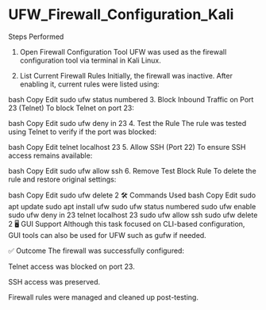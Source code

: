 # UFW_Firewall_Configuration_Kali

 Steps Performed
1. Open Firewall Configuration Tool
UFW was used as the firewall configuration tool via terminal in Kali Linux.

2. List Current Firewall Rules
Initially, the firewall was inactive. After enabling it, current rules were listed using:

bash
Copy
Edit
sudo ufw status numbered
3. Block Inbound Traffic on Port 23 (Telnet)
To block Telnet on port 23:

bash
Copy
Edit
sudo ufw deny in 23
4. Test the Rule
The rule was tested using Telnet to verify if the port was blocked:

bash
Copy
Edit
telnet localhost 23
5. Allow SSH (Port 22)
To ensure SSH access remains available:

bash
Copy
Edit
sudo ufw allow ssh
6. Remove Test Block Rule
To delete the rule and restore original settings:

bash
Copy
Edit
sudo ufw delete 2
🛠 Commands Used
bash
Copy
Edit
sudo apt update
sudo apt install ufw
sudo ufw status numbered
sudo ufw enable
sudo ufw deny in 23
telnet localhost 23
sudo ufw allow ssh
sudo ufw delete 2
🖥️ GUI Support
Although this task focused on CLI-based configuration, GUI tools can also be used for UFW such as gufw if needed.

✅ Outcome
The firewall was successfully configured:

Telnet access was blocked on port 23.

SSH access was preserved.

Firewall rules were managed and cleaned up post-testing.

